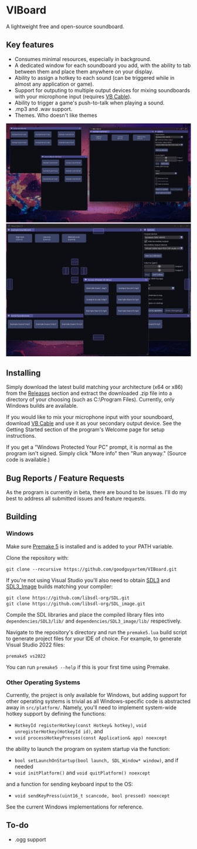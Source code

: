 # VIBoard
A lightweight free and open-source soundboard.
## Key features
* Consumes minimal resources, especially in background.
* A dedicated window for each soundboard you add, with the ability to tab between them and place them anywhere on your display.
* Ability to assign a hotkey to each sound (can be triggered while in almost any application or game).
* Support for outputing to multiple output devices for mixing soundboards with your microphone input (requires [VB Cable](https://vb-audio.com/Cable/)).
* Ability to trigger a game's push-to-talk when playing a sound.
* .mp3 and .wav support.
* Themes. Who doesn't like themes

![Screenshot](https://github.com/goodguyartem/ViBoard/blob/main/screenshots/image2.png?raw=true)
![Screenshot](https://github.com/goodguyartem/ViBoard/blob/main/screenshots/image3.png?raw=true)

## Installing
Simply download the latest build matching your architecture (x64 or x86) from the [Releases](https://github.com/goodguyartem/VIBoard/releases) section and extract the downloaded .zip file into a directory of your choosing (such as C:\Program Files). Currently, only Windows builds are available.

If you would like to mix your microphone input with your soundboard, download [VB Cable](https://vb-audio.com/Cable/) and use it as your secondary output device. See the Getting Started section of the program's Welcome page for setup instructions.

If you get a "Windows Protected Your PC" prompt, it is normal as the program isn't signed. Simply click "More info" then "Run anyway." (Source code is available.)

## Bug Reports / Feature Requests
As the program is currently in beta, there are bound to be issues. I'll do my best to address all submitted issues and feature requests.

## Building
### Windows
Make sure [Premake 5](https://premake.github.io/) is installed and is added to your PATH variable.

Clone the repository with:
```
git clone --recursive https://github.com/goodguyartem/VIBoard.git
```
If you're not using Visual Studio you'll also need to obtain [SDL3](https://github.com/libsdl-org/SDL) and [SDL3_Image](https://github.com/libsdl-org/SDL_image) builds matching your compiler:
```
git clone https://github.com/libsdl-org/SDL.git
git clone https://github.com/libsdl-org/SDL_image.git
```
Compile the SDL libraries and place the compiled library files into `dependencies/SDL3/lib/` and `dependencies/SDL3_image/lib/` respectively.

Navigate to the repository's directory and run the `premake5.lua` build script to generate project files for your IDE of choice. For example, to generate Visual Studio 2022 files:
```
premake5 vs2022
```
You can run `premake5 --help` if this is your first time using Premake.

### Other Operating Systems
Currently, the project is only available for Windows, but adding support for other operating systems is trivial as all Windows-specific code is abstracted away in `src/platform/`. Namely, you'll need to implement system-wide hotkey support by defining the functions:
* `HotkeyId registerHotkey(const Hotkey& hotkey)`, `void unregisterHotkey(HotkeyId id)`, and
* `void processHotkeyPresses(const Application& app) noexcept`
  
the ability to launch the program on system startup via the function:
* `bool setLaunchOnStartup(bool launch, SDL_Window* window)`, and if needed
* `void initPlatform()` and `void quitPlatform() noexcept`

and a function for sending keyboard input to the OS:
* `void sendKeyPress(uint16_t scancode, bool pressed) noexcept`

See the current Windows implementations for reference.

## To-do
* .ogg support
